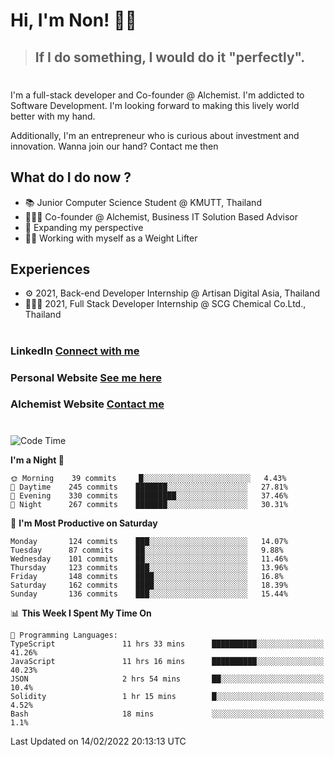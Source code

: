 # Hi, I'm Non! 🖐🏻

> ## If I do something, I would do it "perfectly".

#

I'm a full-stack developer and Co-founder @ Alchemist. I'm addicted to Software Development. I'm looking forward to making this lively world better with my hand.

Additionally, I'm an entrepreneur who is curious about investment and innovation. Wanna join our hand? Contact me then

## What do I do now ?

- 📚 Junior Computer Science Student @ KMUTT, Thailand
- 🧑🏻‍💻 Co-founder @ Alchemist, Business IT Solution Based Advisor
- 🌈 Expanding my perspective
- 🏋🏻 Working with myself as a Weight Lifter

## Experiences

- ⚙️ 2021, Back-end Developer Internship @ Artisan Digital Asia, Thailand
- 🧑🏻‍💻 2021, Full Stack Developer Internship @ SCG Chemical Co.Ltd., Thailand

#

### LinkedIn [Connect with me](https://www.linkedin.com/in/non-nontra/)

### Personal Website [See me here](https://nonnontra.com/)

### Alchemist Website [Contact me](https://alchemist-softwarehouse.co/)

#

<!--START_SECTION:waka-->
![Code Time](http://img.shields.io/badge/Code%20Time-1%2C216%20hrs%2027%20mins-blue)

**I'm a Night 🦉** 

```text
🌞 Morning    39 commits     █░░░░░░░░░░░░░░░░░░░░░░░░   4.43% 
🌆 Daytime    245 commits    ███████░░░░░░░░░░░░░░░░░░   27.81% 
🌃 Evening    330 commits    █████████░░░░░░░░░░░░░░░░   37.46% 
🌙 Night      267 commits    ███████░░░░░░░░░░░░░░░░░░   30.31%

```
📅 **I'm Most Productive on Saturday** 

```text
Monday       124 commits    ███░░░░░░░░░░░░░░░░░░░░░░   14.07% 
Tuesday      87 commits     ██░░░░░░░░░░░░░░░░░░░░░░░   9.88% 
Wednesday    101 commits    ██░░░░░░░░░░░░░░░░░░░░░░░   11.46% 
Thursday     123 commits    ███░░░░░░░░░░░░░░░░░░░░░░   13.96% 
Friday       148 commits    ████░░░░░░░░░░░░░░░░░░░░░   16.8% 
Saturday     162 commits    ████░░░░░░░░░░░░░░░░░░░░░   18.39% 
Sunday       136 commits    ███░░░░░░░░░░░░░░░░░░░░░░   15.44%

```


📊 **This Week I Spent My Time On** 

```text
💬 Programming Languages: 
TypeScript               11 hrs 33 mins      ██████████░░░░░░░░░░░░░░░   41.26% 
JavaScript               11 hrs 16 mins      ██████████░░░░░░░░░░░░░░░   40.23% 
JSON                     2 hrs 54 mins       ██░░░░░░░░░░░░░░░░░░░░░░░   10.4% 
Solidity                 1 hr 15 mins        █░░░░░░░░░░░░░░░░░░░░░░░░   4.52% 
Bash                     18 mins             ░░░░░░░░░░░░░░░░░░░░░░░░░   1.1%

```


 Last Updated on 14/02/2022 20:13:13 UTC
<!--END_SECTION:waka-->
